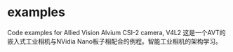 # examples
Code examples for Allied Vision Alvium CSI-2 camera, V4L2
这是一个AVT的嵌入式工业相机与NVidia Nano板子相配合的例程。智能工业相机的架构学习。
